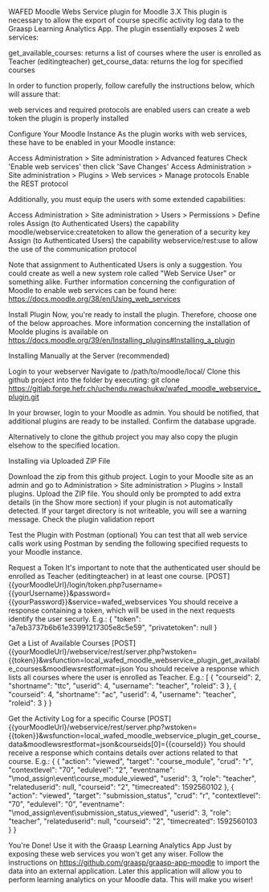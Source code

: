 WAFED Moodle Webs Service plugin for Moodle 3.X
This plugin is necessary to allow the export of course specific activity log data to the Graasp Learning Analytics App.
The plugin essentially exposes 2 web services:

get_available_courses: returns a list of courses where the user is enrolled as Teacher (editingteacher)
get_course_data: returns the log for specified courses

In order to function properly, follow carefully the instructions below, which will assure that:

web services and required protocols are enabled
users can create a web token
the plugin is properly installed


Configure Your Moodle Instance
As the plugin works with web services, these have to be enabled in your Moodle instance:

Access Administration > Site administration > Advanced features
Check 'Enable web services' then click 'Save Changes'
Access Administration > Site administration > Plugins > Web services > Manage protocols
Enable the REST protocol

Additionally, you must equip the users with some extended capabilities:

Access Administration > Site administration > Users > Permissions > Define roles
Assign (to Authenticated Users) the capability moodle/webservice:createtoken to allow the generation of a security key
Assign (to Authenticated Users) the capability webservice/rest:use to allow the use of the communication protocol

Note that assignment to Authenticated Users is only a suggestion. You could create as well a new system role called "Web Service User" or something alike.
Further information concerning the configuration of Moodle to enable web services can be found here: https://docs.moodle.org/38/en/Using_web_services

Install Plugin
Now, you're ready to install the plugin. Therefore, choose one of the below approaches. More information concerning the installation of Moolde plugins is available on https://docs.moodle.org/39/en/Installing_plugins#Installing_a_plugin

Installing Manually at the Server (recommended)

Login to your webserver
Navigate to /path/to/moodle/local/
Clone this github project into the folder by executing: git clone https://gitlab.forge.hefr.ch/uchendu.nwachukw/wafed_moodle_webservice_plugin.git

In your browser, login to your Moodle as admin.
You should be notified, that additional plugins are ready to be installed. Confirm the database upgrade.

Alternatively to clone the github project you may also copy the plugin elsehow to the specified location.

Installing via Uploaded ZIP File

Download the zip from this github project.
Login to your Moodle site as an admin and go to Administration > Site administration > Plugins > Install plugins.
Upload the ZIP file. You should only be prompted to add extra details (in the Show more section) if your plugin is not automatically detected.
If your target directory is not writeable, you will see a warning message.
Check the plugin validation report


Test the Plugin with Postman (optional)
You can test that all web service calls work using Postman by sending the following specified requests to your Moodle instance.

Request a Token
It's important to note that the authenticated user should be enrolled as Teacher (editingteacher) in at least one course.
[POST] {{yourMoodleUrl}/login/token.php?username={{yourUsername}}&password={{yourPassword}}&service=wafed_webservices
You should receive a response containing a token, which will be used in the next requests identify the user securly. E.g.:
{
    "token": "a7eb3737b6b61e33991217305e8c5e59",
    "privatetoken": null
}

Get a List of Available Courses
[POST] {{yourMoodleUrl}/webservice/rest/server.php?wstoken={{token}}&wsfunction=local_wafed_moodle_webservice_plugin_get_available_courses&moodlewsrestformat=json
You should receive a response which lists all courses where the user is enrolled as Teacher. E.g.:
[
    {
        "courseid": 2,
        "shortname": "ttc",
        "userid": 4,
        "username": "teacher",
        "roleid": 3
    },
    {
        "courseid": 4,
        "shortname": "ac",
        "userid": 4,
        "username": "teacher",
        "roleid": 3
    }
}

Get the Activity Log for a specific Course
[POST] {{yourMoodleUrl}/webservice/rest/server.php?wstoken={{token}}&wsfunction=local_wafed_moodle_webservice_plugin_get_course_data&moodlewsrestformat=json&courseids[0]={{courseId}}
You should receive a response which contains details over actions related to that course. E.g.:
{
    {
        "action": "viewed",
        "target": "course_module",
        "crud": "r",
        "contextlevel": "70",
        "edulevel": "2",
        "eventname": "\\mod_assign\\event\\course_module_viewed",
        "userid": 3,
        "role": "teacher",
        "relateduserid": null,
        "courseid": "2",
        "timecreated": 1592560102
    },
    {
        "action": "viewed",
        "target": "submission_status",
        "crud": "r",
        "contextlevel": "70",
        "edulevel": "0",
        "eventname": "\\mod_assign\\event\\submission_status_viewed",
        "userid": 3,
        "role": "teacher",
        "relateduserid": null,
        "courseid": "2",
        "timecreated": 1592560103
    }
}

You're Done! Use it with the Graasp Learning Analytics App
Just by exposing these web services you won't get any wiser. Follow the instructions on https://github.com/graasp/graasp-app-moodle to import the data into an external application. Later this application will allow you to perform learning analytics on your Moodle data. This will make you wiser!
